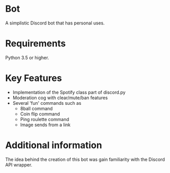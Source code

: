 # Bot

A simplistic Discord bot that has personal uses.

# Requirements

Python 3.5 or higher.

# Key Features

  - Implementation of the Spotify class part of discord.py
  - Moderation cog with clear/mute/ban features
  - Several 'fun' commands such as
    - 8ball command
    - Coin flip command
    - Ping roulette command
    - Image sends from a link

# Additional information

The idea behind the creation of this bot was gain familiarity with the Discord API wrapper.
